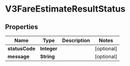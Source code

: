 
# V3FareEstimateResultStatus

## Properties
Name | Type | Description | Notes
------------ | ------------- | ------------- | -------------
**statusCode** | **Integer** |  |  [optional]
**message** | **String** |  |  [optional]



